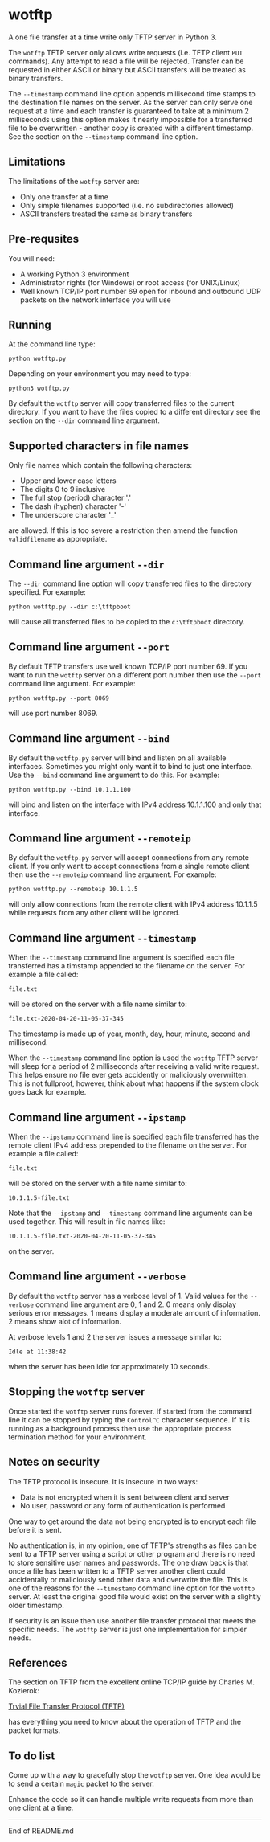 # wotftp

A one file transfer at a time write only TFTP server in Python 3.

The `wotftp` TFTP server only allows write requests (i.e. TFTP client `PUT` commands).
Any attempt to read a file will be rejected. Transfer can be requested in either ASCII or
binary but ASCII transfers will be treated as binary transfers.

The `--timestamp` command line option appends millisecond time stamps to the destination
file names on the server. As the server can only serve one request at a time and each transfer
is guaranteed to take at a minimum 2 milliseconds using this option makes it nearly
impossible for a transferred file to be overwritten - another copy is created with
a different timestamp.  See the section on the `--timestamp` command line option.

## Limitations

The limitations of the `wotftp` server are:

* Only one transfer at a time
* Only simple filenames supported (i.e. no subdirectories allowed)
* ASCII transfers treated the same as binary transfers

## Pre-requsites

You will need:

* A working Python 3 environment
* Administrator rights (for Windows) or root access (for UNIX/Linux)
* Well known TCP/IP port number 69 open for inbound and outbound UDP packets on the network interface you will use

## Running

At the command line type:

```
python wotftp.py
```

Depending on your environment you may need to type:

```
python3 wotftp.py
```

By default the `wotftp` server will copy transferred files to the current directory.
If you want to have the files copied to a different directory see the section on
the `--dir` command line argument.

## Supported characters in file names

Only file names which contain the following characters:

* Upper and lower case letters
* The digits 0 to 9 inclusive
* The full stop (period) character '.'
* The dash (hyphen) character '-'
* The underscore character '_'

are allowed. If this is too severe a restriction then amend the
function `validfilename` as appropriate.

## Command line argument `--dir`

The `--dir` command line option will copy transferred files to the directory
specified. For example:

```
python wotftp.py --dir c:\tftpboot
```

will cause all transferred files to be copied to the `c:\tftpboot` directory.

## Command line argument `--port`

By default TFTP transfers use well known TCP/IP port number 69.  If you want to
run the `wotftp` server on a different port number then use the `--port`
command line argument. For example:

```
python wotftp.py --port 8069
```

will use port number 8069.

## Command line argument `--bind`

By default the `wotftp.py` server will bind and listen on all available interfaces.
Sometimes you might only want it to bind to just one interface. Use the `--bind`
command line argument to do this. For example:

```
python wotftp.py --bind 10.1.1.100
```

will bind and listen on the interface with IPv4 address 10.1.1.100 and only that
interface.

## Command line argument `--remoteip`

By default the `wotftp.py` server will accept connections from any
remote client. If you only want to accept connections from a single
remote client then use the `--remoteip` command line argument. For example:

```
python wotftp.py --remoteip 10.1.1.5
```

will only allow connections from the remote client with IPv4 address 10.1.1.5
while requests from any other client will be ignored.

## Command line argument `--timestamp`

When the `--timestamp` command line argument is specified each file transferred
has a timstamp appended to the filename on the server. For example a file called:

```
file.txt
```

will be stored on the server with a file name similar to:

```
file.txt-2020-04-20-11-05-37-345
```

The timestamp is made up of year, month, day, hour, minute, second and millisecond.

When the `--timestamp` command line option is used the `wotftp` TFTP server will
sleep for a period of 2 milliseconds after receiving a valid write request. This
helps ensure no file ever gets accidently or maliciously overwritten. This is not
fullproof, however, think about what happens if the system clock goes back for
example.

## Command line argument `--ipstamp`

When the `--ipstamp` command line is specified each file
transferred has the remote client IPv4 address prepended to the filename on the server.
For example a file called:

```
file.txt
```

will be stored on the server with a file name similar to:

```
10.1.1.5-file.txt
```

Note that the `--ipstamp` and `--timestamp` command line arguments can be
used together.  This will result in file names like:

```
10.1.1.5-file.txt-2020-04-20-11-05-37-345
```

on the server.

## Command line argument `--verbose`

By default the `wotftp` server has a verbose level of 1. Valid values for
the `--verbose` command line argument are 0, 1 and 2. 0 means only display serious error messages.
1 means display a moderate amount of information. 2 means show alot of information.

At verbose levels 1 and 2 the server issues a message similar to:

```
Idle at 11:38:42
```

when the server has been idle for approximately 10 seconds.

## Stopping the `wotftp` server

Once started the `wotftp` server runs forever. If started from the command line
it can be stopped by typing the `Control^C` character sequence. If it is running as
a background process then use the appropriate process termination method
for your environment.

## Notes on security

The TFTP protocol is insecure. It is insecure in two ways:

* Data is not encrypted when it is sent between client and server
* No user, password or any form of authentication is performed

One way to get around the data not being encrypted is to encrypt each file
before it is sent.

No authentication is, in my opinion, one of TFTP's strengths as files can
be sent to a TFTP server using a script or other program and there is no
need to store sensitive user names and passwords. The one draw back is
that once a file has been written to a TFTP server another client
could accidentally or maliciously send other data and overwrite the file.
This is one of the reasons for the `--timestamp` command line option
for the `wotftp` server. At least the original good file would exist
on the server with a slightly older timestamp.

If security is an issue then use another file transfer protocol that meets
the specific needs. The `wotftp` server is just one implementation
for simpler needs.

## References

The section on TFTP from the excellent online TCP/IP guide by Charles M. Kozierok:

[Trvial File Transfer Protocol (TFTP)](http://www.tcpipguide.com/free/t_TrivialFileTransferProtocolTFTP.htm)

has everything you need to know about the operation of TFTP and the packet formats.

## To do list

Come up with a way to gracefully stop the `wotftp` server. One idea would be to send
a certain `magic` packet to the server.

Enhance the code so it can handle multiple write requests from more than one
client at a time.

--------------------------------------------------------

End of README.md
